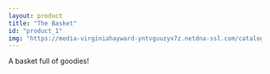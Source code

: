```yaml
---
layout: product
title: "The Basket"
id: "product_1"
img: "https://media-virginiahayward-yntvguuzyx7z.netdna-ssl.com/catalog/product/cache/1/image/1800x/040ec09b1e35df139433887a97daa66f/t/o/tower_of_christmas_hamper_1.jpg"
---
```

A basket full of goodies!
